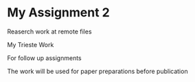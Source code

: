 # My Assignment 2
Reaserch work at remote files 

My Trieste Work

For follow up assignments

The work will be used for paper preparations before publication 

